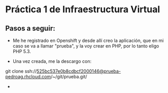 # Práctica 1 de Infraestructura Virtual

Pasos a seguir:
---------------

* Me he registrado en Openshift y desde allí creo la aplicación, que en mi caso se va a llamar "prueba", y la voy crear
en PHP, por lo tanto eligo PHP 5.3.

* Una vez creada, me la descargo con:


git clone ssh://525bc537e0b8cdbcf2000146@prueba-pedroag.rhcloud.com/~/git/prueba.git/


* 




